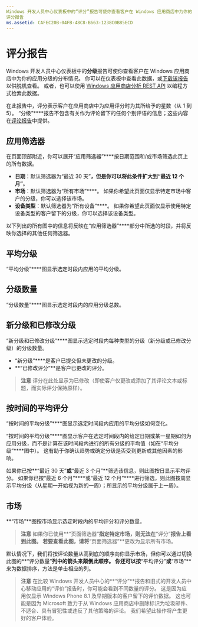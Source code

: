 ```yaml
---
Windows 开发人员中心仪表板中的“评分”报告可使你查看客户在 Windows 应用商店中为你的应用评分的分布情况。
评分报告
ms.assetid: CAFEC20B-04FB-48C8-B663-1238C0B85ECD
---
```


# 评分报告


Windows 开发人员中心仪表板中的**分级**报告可使你查看客户在 Windows 应用商店中为你的应用分级的分布情况。 你可以在仪表板中查看此数据，或[下载该报告](download-analytic-reports.md)以供脱机查看。 或者，也可以使用 [Windows 应用商店分析 REST API](../monetize/access-analytics-data-using-windows-store-services.md) 以编程方式检索此数据。

在此报告中，评分表示客户在应用商店中为应用评分时为其所给予的星数（从 1 到 5）。 “分级”****报告不包含有关作为评论留下的任何个别评语的信息；这些内容在[评论报告](reviews-report.md)中提供。

## 应用筛选器


在页面顶部附近，你可以展开“应用筛选器”****按日期范围和/或市场筛选此页上的所有数据。

-   **日期**：默认筛选器为“最近 30 天”****，但是你可以将此条件扩大到“最近 12 个月”****。
-   **市场**：默认筛选器为“所有市场”****。 如果你希望此页面仅显示特定市场中客户的分级，你可以选择该市场。
-   **设备类型**：默认筛选器为“所有设备”****。 如果你希望此页面仅显示使用特定设备类型的客户留下的分级，你可以选择该设备类型。

以下列出的所有图中的信息将反映在“应用筛选器”****部分中所选的时段，并将反映你选择的其他任何筛选器。

## 平均分级


“平均分级”****图显示选定时段内应用的平均分级。

## 分级数量


“分级数量”****图显示选定时段内的应用分级总数。

## 新分级和已修改分级


“新分级和已修改分级”****图显示选定时段内每种类型的分级（新分级或已修改分级）的分级数量。

-   “新分级”****是客户已提交但未更改的分级。
-   **“已修改评分”**是客户已更改的评分。

>**注意** 评分在此处显示为已修改（即使客户仅更改或添加了其评论文本或标题，而实际评分保持原样）。

## 按时间的平均评分


“按时间的平均分级”****图显示选定时间段内应用的平均分级如何变化。

“按时间的平均分级”****图显示客户在选定时间段内的给定日期或某一星期如何为应用分级，而不是计算在该时间段内进行的所有分级的平均值（如在“平均分级”****图中）。 这有助于你确认趋势或确定分级是否受到更新或其他因素的影响。

如果你已按**“最近 30 天”**或**“最近 3 个月”**筛选该信息，则此图按日显示平均评分。 如果你已按“最近 6 个月”****或“最近 12 个月”****进行筛选，则此图按周显示平均分级（从星期一开始视为新的一周）；所显示的平均分级属于上一周）。

## 市场


**“市场”**图按市场显示选定时段内的平均评分和评分数量。

> **注意** 如果你已使用**“页面筛选器”**指定特定市场，则无法在**“评分”**报告上看到此图。 若要查看此图，请将**“页面筛选器”**更改为显示所有市场。

默认情况下，我们将按评论数量从高到底的顺序向你显示市场，但你可以通过切换此图的**“评分数量”**列中的箭头来颠倒此顺序。 你还可以按**“平均评分”**或**“市场”**来为数据排序，方法是单击相应的列。

> **注意** 在比较 Windows 开发人员中心的**“评分”**报告和旧式的开发人员中心移动应用的“评价”报告时，你可能会看到不同数量的评分。 这是因为应用仅显示 Windows Phone 8.1 及早期版本的客户留下的评价数据。 这也可能是因为 Microsoft 致力于从 Windows 应用商店中删除标识为垃圾邮件、不适合、具有冒犯性或违反了其他策略的评论。 我们希望此操作将产生更好的客户体验。

 

 


<!--HONumber=Mar16_HO1-->


